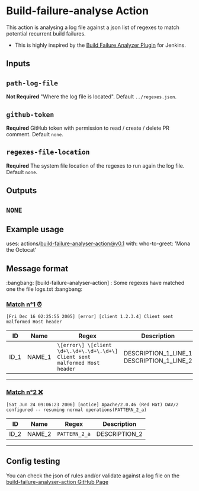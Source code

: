 # Build-failure-analyse Action

This action is analysing a log file against a json list of regexes to match potential recurrent build failures.
* This is highly inspired by the [Build Failure Analyzer Plugin](https://wiki.jenkins.io/display/JENKINS/Build+Failure+Analyzer) for Jenkins.

## Inputs

## `path-log-file`

**Not Required**  "Where the log file is located". Default `../regexes.json`.

## `github-token`

**Required** GitHub token with permission to read / create / delete PR comment. Default `none`.

## `regexes-file-location`

**Required** The system file location of the regexes to run again the log file. Default `none`.

## Outputs

## `NONE`

## Example usage

uses: actions/build-failure-analyser-action@v0.1
with:
  who-to-greet: 'Mona the Octocat'


## Message format

<!-- id_build_failure_analyser_action_4 -->:bangbang: [build-failure-analyser-action] : Some regexes have matched one the file logs.txt :bangbang: 

### <ins>Match n°1<ins> ⏰
```
[Fri Dec 16 02:25:55 2005] [error] [client 1.2.3.4] Client sent malformed Host header
```
| ID | Name | Regex | Description |
| --- | --- | --- | --- |
| ID_1 | NAME_1 | `\[error\] \[client \d+\.\d+\.\d+\.\d+\] Client sent malformed Host header` | DESCRIPTION_1_LINE_1</br>DESCRIPTION_1_LINE_2 |
---
### <ins>Match n°2<ins> ❌
```
[Sat Jun 24 09:06:23 2006] [notice] Apache/2.0.46 (Red Hat) DAV/2 configured -- resuming normal operations(PATTERN_2_a)
```
| ID | Name | Regex | Description |
| --- | --- | --- | --- |
| ID_2 | NAME_2 | `PATTERN_2_a` | DESCRIPTION_2 |
---

## Config testing
You can check the json of rules and/or validate against a log file on the [build-failure-analyser-action GitHub Page](https://superbasil3.github.io/build-failure-analyser-action/)

